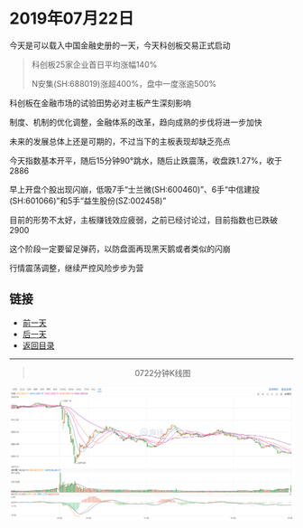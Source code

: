 # 2019年07月22日

今天是可以载入中国金融史册的一天，今天科创板交易正式启动

> 科创板25家企业首日平均涨幅140%
>
> N安集(SH:688019)涨超400%，盘中一度涨逾500%

科创板在金融市场的试验田势必对主板产生深刻影响

制度、机制的优化调整，金融体系的改革，趋向成熟的步伐将进一步加快

未来的发展总体上还是可期的，不过当下的主板表现却缺乏亮点

今天指数基本开平，随后15分钟90°跳水，随后止跌震荡，收盘跌1.27%，收于2886

早上开盘个股出现闪崩，低吸7手“士兰微(SH:600460)”、6手“中信建投(SH:601066)”和5手“益生股份(SZ:002458)”

目前的形势不太好，主板赚钱效应疲弱，之前已经讨论过，目前指数也已跌破2900

这个阶段一定要留足弹药，以防盘面再现黑天鹅或者类似的闪崩

行情震荡调整，继续严控风险步步为营




## 链接

- [前一天](https://github.com/gdoggy/investment-diary/blob/master/2019/0719.md)
- [后一天](https://github.com/gdoggy/investment-diary/blob/master/2019/0723.md)
- [返回目录](https://github.com/gdoggy/investment-diary)

------

> <center>0722分钟K线图</center>

![K minute](https://github.com/gdoggy/investment-diary/blob/master/2019/RunChart/0722.png)